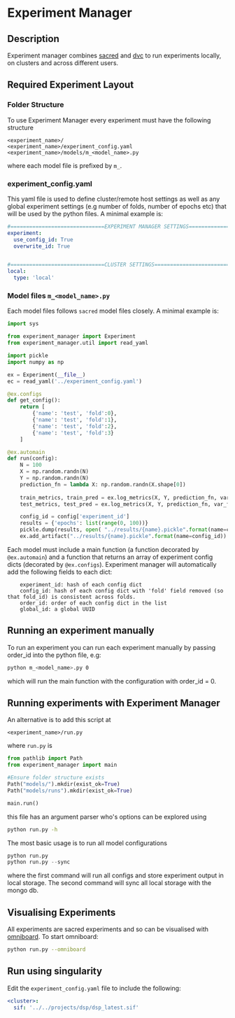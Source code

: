 # Experiment Manager



##  Description 

Experiment manager combines [sacred](https://github.com/IDSIA/sacred) and [dvc](https://dvc.org) to run experiments locally, on clusters and across different users. 



## Required Experiment Layout

### Folder Structure

To use Experiment Manager every experiment must have the following  structure

```
<experiment_name>/
<experiment_name>/experiment_config.yaml
<experiment_name>/models/m_<model_name>.py
```

where each model file is prefixed by `m_`.

### experiment_config.yaml

This yaml file is used to define cluster/remote host settings as well as any global experiment settings (e.g number of folds, number of epochs etc) that will be used by the python files. A minimal example is:

```yaml
#==============================EXPERIMENT MANAGER SETTINGS==============================
experiment:
  use_config_id: True
  overwrite_id: True


#==============================CLUSTER SETTINGS==============================
local:
  type: 'local'

```



### Model files `m_<model_name>.py` 

Each model files follows  `sacred` model files closely. A minimal example is:

```python
import sys

from experiment_manager import Experiment
from experiment_manager.util import read_yaml

import pickle
import numpy as np

ex = Experiment(__file__)
ec = read_yaml('../experiment_config.yaml')

@ex.configs
def get_config():
    return [
        {'name': 'test', 'fold':0},
        {'name': 'test', 'fold':1},
        {'name': 'test', 'fold':2},
        {'name': 'test', 'fold':3}
    ]

@ex.automain
def run(config):
    N = 100
    X = np.random.randn(N)
    Y = np.random.randn(N)
    prediction_fn = lambda X: np.random.randn(X.shape[0])
    
    train_metrics, train_pred = ex.log_metrics(X, Y, prediction_fn, var_flag=False, log=True, prefix='training')
    test_metrics, test_pred = ex.log_metrics(X, Y, prediction_fn, var_flag=False, log=True, prefix='testing')

    config_id = config['experiment_id']
    results = {'epochs': list(range(0, 100))}
    pickle.dump(results, open( "../results/{name}.pickle".format(name=config_id), "wb" ) )
    ex.add_artifact("../results/{name}.pickle".format(name=config_id))

```



Each model must include a main function (a function decorated by `@ex.automain`) and a function that returns an array of experiment config dicts (decorated by `@ex.configs`). Experiment manager will automatically add the following fields to each dict:

```
	experiment_id: hash of each config dict
	config_id: hash of each config dict with 'fold' field removed (so that fold_id) is consistent across folds. 
	order_id: order of each config dict in the list
	global_id: a global UUID
```

## Running an experiment manually

To run an experiment you can  run each experiment manually by passing order_id into the python file, e.g:

```bash
python m_<model_name>.py 0
```

which will run the main function with the configuration with order_id = 0. 



## Running experiments with Experiment Manager

An alternative is to add this script at

```
<experiment_name>/run.py
```

where `run.py` is 

```python
from pathlib import Path
from experiment_manager import main

#Ensure folder structure exists
Path("models/").mkdir(exist_ok=True)
Path("models/runs").mkdir(exist_ok=True)

main.run()
```

this file has an argument parser who's options can be explored using

```bash
python run.py -h
```

The most basic usage is to run all model configurations 

```python
python run.py
python run.py --sync
```

where the first command will run all configs and store experiment output in local storage. The second command will sync all local storage with the mongo db.

## Visualising Experiments

All experiments are sacred experiments and so can be visualised with [omniboard](https://github.com/vivekratnavel/omniboard). To start omniboard:

```bash
python run.py --omniboard
```



## Run using singularity

Edit the `experiment_config.yaml` file to include the following:



```yaml
<cluster>:
  sif: '../../projects/dsp/dsp_latest.sif'
```

